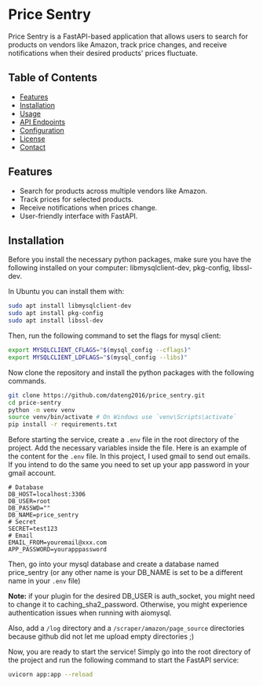 # Price Sentry

Price Sentry is a FastAPI-based application that allows users to search for products on vendors like Amazon, track price changes, and receive notifications when their desired products' prices fluctuate.

## Table of Contents

-   [Features](#features)
-   [Installation](#installation)
-   [Usage](#usage)
-   [API Endpoints](#api-endpoints)
-   [Configuration](#configuration)
-   [License](#license)
-   [Contact](#contact)

## Features

-   Search for products across multiple vendors like Amazon.
-   Track prices for selected products.
-   Receive notifications when prices change.
-   User-friendly interface with FastAPI.

## Installation

Before you install the necessary python packages, make sure you have the following installed on your computer: libmysqlclient-dev, pkg-config, libssl-dev.

In Ubuntu you can install them with:

```bash
sudo apt install libmysqlclient-dev
sudo apt install pkg-config
sudo apt install libssl-dev
```

Then, run the following command to set the flags for mysql client:

```bash
export MYSQLCLIENT_CFLAGS="$(mysql_config --cflags)"
export MYSQLCLIENT_LDFLAGS="$(mysql_config --libs)"
```

Now clone the repository and install the python packages with the following commands.

```bash
git clone https://github.com/dateng2016/price_sentry.git
cd price-sentry
python -m venv venv
source venv/bin/activate # On Windows use `venv\Scripts\activate`
pip install -r requirements.txt
```

Before starting the service, create a `.env` file in the root directory of the project. Add the necessary variables inside the file. Here is an example of the content for the `.env` file. In this project, I used gmail to send out emails. If you intend to do the same you need to set up your app password in your gmail account.

```dotenv
# Database
DB_HOST=localhost:3306
DB_USER=root
DB_PASSWD=""
DB_NAME=price_sentry
# Secret
SECRET=test123
# Email
EMAIL_FROM=youremail@xxx.com
APP_PASSWORD=yourapppassword
```

Then, go into your mysql database and create a database named price_sentry (or any other name is your DB_NAME is set to be a different name in your `.env` file)

**Note:** if your plugin for the desired DB_USER is auth_socket, you might need to change it to caching_sha2_password. Otherwise, you might experience authentication issues when running with aiomysql.

Also, add a `/log` directory and a `/scraper/amazon/page_source` directories because github did not let me upload empty directories ;)

Now, you are ready to start the service! Simply go into the root directory of the project and run the following command to start the FastAPI service:

```bash
uvicorn app:app --reload
```
